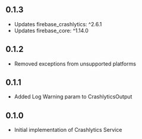 ## 0.1.3

- Updates firebase_crashlytics: ^2.6.1
- Updates firebase_core: ^1.14.0

## 0.1.2

- Removed exceptions from unsupported platforms

## 0.1.1

- Added Log Warning param to CrashlyticsOutput

## 0.1.0

- Initial implementation of Crashlytics Service
